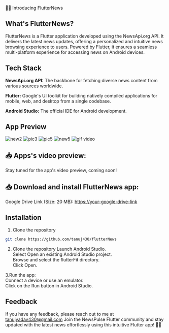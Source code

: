 📰📱 Introducing FlutterNews

##  What's FlutterNews?
FlutterNews is a Flutter application developed using the NewsApi.org API. It delivers the latest news updates, offering a personalized and intuitive news browsing experience to users. Powered by Flutter, it ensures a seamless multi-platform experience for accessing news on Android devices.

## Tech Stack

**NewsApi.org API:** The backbone for fetching diverse news content from various sources worldwide.

**Flutter:** Google's UI toolkit for building natively compiled applications for mobile, web, and desktop from a single codebase.

**Android Studio:** The official IDE for Android development.

## App Preview
![new2](https://github.com/tanuj430/flutterNews/assets/71175428/4a5f073e-e0d7-427b-a237-6e36f680b77c)
![pic3](https://github.com/tanuj430/flutterNews/assets/71175428/8aa3a1d8-2aed-4e6d-8a5a-6acc92740897)
![pic5](https://github.com/tanuj430/flutterNews/assets/71175428/d907bbc0-21d5-4129-901b-6567782c9db4)
![new5](https://github.com/tanuj430/flutterNews/assets/71175428/349f207e-b27d-4bc9-b6cf-236848df5efc)
![gif video](https://github.com/tanuj430/flutterNews/assets/71175428/7ac794e1-3614-450b-94ab-6b3cb7375ce5)







## 📥 Apps's video preview:
Stay tuned for the app's video preview, coming soon!

## 📥 Download and install FlutterNews app:

Google Drive Link (Size: 20 MB): 
[https://your-google-drive-link](https://drive.google.com/file/d/1SsxRp_oENtIY38-YzbEr4_p89IHQRXZ5/view?usp=sharing)

## Installation

1. Clone the repository

```bash
git clone https://github.com/tanuj430/flutterNews
```
2. Clone the repository
Launch Android Studio.\
Select Open an existing Android Studio project.\
Browse and select the flutterFit directory.\
Click Open.    

3.Run the app:\
Connect a device or use an emulator.\
Click on the Run button in Android Studio.

## Feedback
If you have any feedback, please reach out to me at tanujyadav430@gmail.com
Join the NewsPulse Flutter community and stay updated with the latest news effortlessly using this intuitive Flutter app! 📰📱
